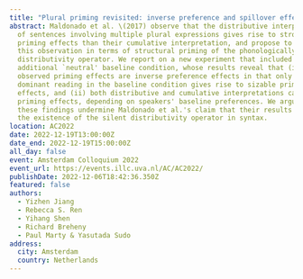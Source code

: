 ```yaml
---
title: "Plural priming revisited: inverse preference and spillover effects"
abstract: Maldonado et al. \(2017) observe that the distributive interpretation
  of sentences involving multiple plural expressions gives rise to stronger
  priming effects than their cumulative interpretation, and propose to interpret
  this observation in terms of structural priming of the phonologically silent
  distributivity operator. We report on a new experiment that included an
  additional `neutral' baseline condition, whose results reveal that (i) the
  observed priming effects are inverse preference effects in that only the less
  dominant reading in the baseline condition gives rise to sizable priming
  effects, and (ii) both distributive and cumulative interpretations can have
  priming effects, depending on speakers' baseline preferences. We argue that
  these findings undermine Maldonado et al.'s claim that their results evidence
  the existence of the silent distributivity operator in syntax.
location: AC2022
date: 2022-12-19T13:00:00Z
date_end: 2022-12-19T15:00:00Z
all_day: false
event: Amsterdam Colloquium 2022
event_url: https://events.illc.uva.nl/AC/AC2022/
publishDate: 2022-12-06T18:42:36.350Z
featured: false
authors:
  - Yizhen Jiang
  - Rebecca S. Ren
  - Yihang Shen
  - Richard Breheny
  - Paul Marty & Yasutada Sudo
address:
  city: Amsterdam
  country: Netherlands
---
```

